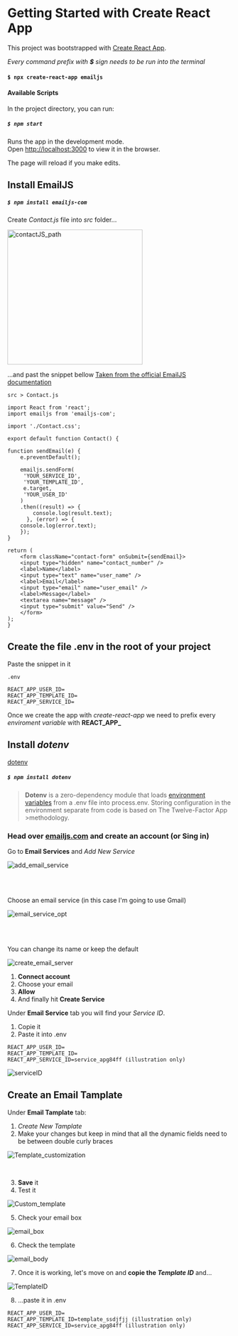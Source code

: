 # Getting Started with Create React App

This project was bootstrapped with [Create React App](https://github.com/facebook/create-react-app).

_Every command prefix with **$** sign needs to be run into the terminal_

#### `$ npx create-react-app emailjs`

#### Available Scripts

In the project directory, you can run:

##### `$ npm start`

Runs the app in the development mode.\
Open [http://localhost:3000](http://localhost:3000) to view it in the browser.

The page will reload if you make edits.

## Install EmailJS

##### `$ npm install emailjs-com`

Create _Contact.js_ file into _src_ folder...

<img width="304" alt="contactJS_path" src="https://user-images.githubusercontent.com/33703873/100430501-2bebca00-3097-11eb-8fb3-35e4dfcd8031.png">

...and past the snippet bellow
[Taken from the official EmailJS documentation](https://www.emailjs.com/docs/examples/reactjs/)

`src > Contact.js`

    import React from 'react';
    import emailjs from 'emailjs-com';

    import './Contact.css';

    export default function Contact() {

	function sendEmail(e) {
	    e.preventDefault();

		emailjs.sendForm(
		 'YOUR_SERVICE_ID', 
		 'YOUR_TEMPLATE_ID', 
		 e.target, 
		 'YOUR_USER_ID'
		)
		.then((result) => {
		    console.log(result.text);
		  }, (error) => {
		console.log(error.text);
	    });
	}

	return (
	    <form className="contact-form" onSubmit={sendEmail}>
		<input type="hidden" name="contact_number" />
		<label>Name</label>
		<input type="text" name="user_name" />
		<label>Email</label>
		<input type="email" name="user_email" />
		<label>Message</label>
		<textarea name="message" />
		<input type="submit" value="Send" />
	    </form>
	);
    }
    

## Create the file .env in the root of your project
Paste the snippet in it

`.env`

    REACT_APP_USER_ID=
    REACT_APP_TEMPLATE_ID=
    REACT_APP_SERVICE_ID=
    
Once we create the app with _create-react-app_ we need to prefix every _enviroment variable_ with **REACT_APP_**

## Install _dotenv_
[dotenv](https://www.npmjs.com/package/dotenv)
 

##### `$ npm install dotenv`

>**Dotenv** is a zero-dependency module that loads [environment variables](https://medium.com/chingu/an-introduction-to-environment-variables-and-how-to-use->them-f602f66d15fa) from a .env file into process.env. Storing configuration in the environment separate from code is based on The Twelve-Factor App >methodology.

    
### Head over [emailjs.com](https://www.emailjs.com/docs/examples/reactjs/) and create an account (or Sing in)

Go to **Email Services** and _Add New Service_

![add_email_service](https://user-images.githubusercontent.com/33703873/100430576-47ef6b80-3097-11eb-98e1-b59316d171f8.png)

<br />
<br />

Choose an email service (in this case I'm going to use Gmail)

![email_service_opt](https://user-images.githubusercontent.com/33703873/100430900-addbf300-3097-11eb-8e69-89dcac4ee91c.png)

<br />
<br />

You can change its name or keep the default

![create_email_server](https://user-images.githubusercontent.com/33703873/100387399-49ce1600-3028-11eb-96d6-0614c389268b.gif)

1. **Connect account**
2. Choose your email
3. **Allow**
4. And finally hit **Create Service**

Under **Email Service** tab you will find your _Service ID_.
1. Copie it
2. Paste it into .env

```
REACT_APP_USER_ID=
REACT_APP_TEMPLATE_ID=
REACT_APP_SERVICE_ID=service_apg84ff (illustration only)
````

![serviceID](https://user-images.githubusercontent.com/33703873/100431036-e4b20900-3097-11eb-8c99-334666fe3884.png)

## Create an Email Tamplate

Under **Email Tamplate** tab:
1. _Create New Tamplate_
2. Make your changes but keep in mind that all the dynamic fields need to be between double curly braces

![Template_customization](https://user-images.githubusercontent.com/33703873/100431674-ca2c5f80-3098-11eb-974e-06d5ed4d5a52.png)

<br/>

3. **Save** it
4. Test it

![Custom_template](https://user-images.githubusercontent.com/33703873/100427957-8daa3500-3093-11eb-8112-a1da5a0842ef.gif)

5. Check your email box

![email_box](https://user-images.githubusercontent.com/33703873/100431782-eaf4b500-3098-11eb-9243-6331994c7353.png)

6. Check the template

![email_body](https://user-images.githubusercontent.com/33703873/100431815-f6e07700-3098-11eb-9412-8f6e84854840.png)

7. Once it is working, let's move on and **copie the _Template ID_** and...

![TemplateID](https://user-images.githubusercontent.com/33703873/100431881-0d86ce00-3099-11eb-94cb-9a201e78381b.png)

8. ...paste it in .env

```
REACT_APP_USER_ID=
REACT_APP_TEMPLATE_ID=template_ssdjfjj (illustration only)
REACT_APP_SERVICE_ID=service_apg84ff (illustration only)
````
<br/>
<br/>
